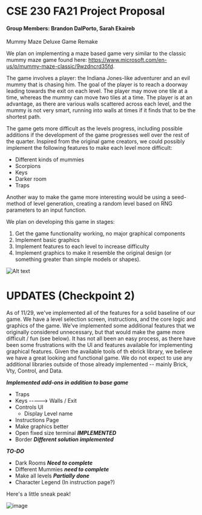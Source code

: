 # CSE 230 FA21 Project Proposal
#### Group Members:  Brandon DalPorto, Sarah Ekaireb

Mummy Maze Deluxe Game Remake

 We plan on implementing a maze based game very similar to the classic mummy maze game found here: https://www.microsoft.com/en-us/p/mummy-maze-classic/9wzdncrd35fd.

The game involves a player: the Indiana Jones-like adventurer and an evil mummy that is chasing him. The goal of the player is to reach a doorway leading towards the exit on each level. The player may move one tile at a time, whereas the mummy can move two tiles at a time. The player is at an advantage, as there are various walls scattered across each level, and the mummy is not very smart, running into walls at times if it finds that to be the shortest path. 

The game gets more difficult as the levels progress, including possible additions if the development of the game progresses well over the rest of the quarter. 
Inspired from the original game creators, we could possibly implement the following features to make each level more difficult:

* Different kinds of mummies
* Scorpions
* Keys
* Darker room
* Traps 

Another way to make the game more interesting would be using a seed-method of level generation, creating a random level based on RNG parameters to an input function.

We plan on developing this game in stages:
1. Get the game functionality working, no major graphical components
2. Implement basic graphics
3. Implement features to each level to increase difficulty
4. Implement graphics to make it resemble the original design (or something greater than simple models or shapes).

![Alt text](https://bigheadghost.github.io/img/2014/mummy_maze_with_longest_solution.jpg "Optional title")


# UPDATES (Checkpoint 2)
####
As of 11/29, we've implemented all of the features for a solid baseline of our game. We have a level selection screen, instructions, and the core logic and graphics of the game. We've implemented some additional features that we originally considered unnecessary, but that would make the game more difficult / fun (see below). It has not all been an easy process, as there have been some frustrations with the UI and features available for implementing graphical features. Given the available tools of th ebrick library, we believe we have a great looking and functional game. We do not expect to use any additional libraries outside of those already implemented -- mainly Brick, Vty, Control, and Data.

***Implemented add-ons in addition to base game***
* Traps                             
* Keys -----> Walls / Exit             
* Controls UI                           
    - Display Level name                 
* Instructions Page                
* Make graphics better             
* Open fixed size terminal         ***IMPLEMENTED***
* Border                           ***Different solution implemented***

***TO-DO***
* Dark Rooms ***Need to complete***
* Different Mummies ***need to complete***
* Make all levels   ***Partially done***
* Character Legend (In instruction page?)

Here's a little sneak peak!

![image](https://user-images.githubusercontent.com/91349464/143976949-938f3c28-27b9-4120-acf7-1d733c66c898.png)


​​

